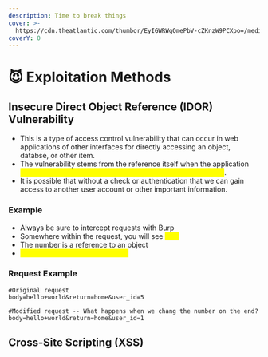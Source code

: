 ```yaml
---
description: Time to break things
cover: >-
  https://cdn.theatlantic.com/thumbor/EyIGWRWgOmePbV-cZKnzW9PCXpo=/media/img/posts/2016/10/hack_attempt-1/original.gif
coverY: 0
---
```


# 😈 Exploitation Methods

## Insecure Direct Object Reference (IDOR) Vulnerability

* This is a type of access control vulnerability that can occur in web applications of other interfaces for directly accessing an object, databse, or other item.
* The vulnerability stems from the reference itself when the application <mark style="color:yellow;">does not perform a check for access control or authentication</mark>.
* It is possible that without a check or authentication that we can gain access to another user account or other important information.

### Example

* Always be sure to intercept requests with Burp
* Somewhere within the request, you will see <mark style="color:yellow;">id=x</mark>
* The number is a reference to an object
* <mark style="color:yellow;">Whenever you see id, think IDOR</mark>

### Request Example

```
#Original request
body=hello+world&return=home&user_id=5

#Modified request -- What happens when we chang the number on the end?
body=hello+world&return=home&user_id=1
```

## Cross-Site Scripting (XSS)



































